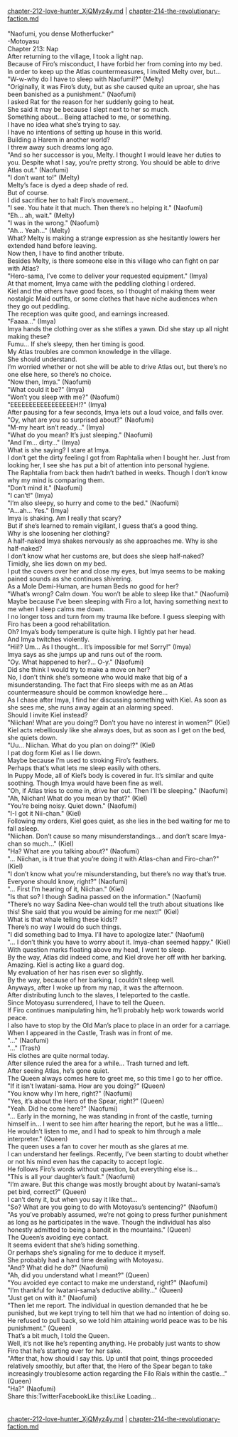 [chapter-212-love-hunter_XjQMyz4y.md](./chapter-212-love-hunter_XjQMyz4y.md) | [chapter-214-the-revolutionary-faction.md](./chapter-214-the-revolutionary-faction.md) <br/>
<br/>
"Naofumi, you dense Motherfucker"<br/>
-Motoyasu<br/>
Chapter 213: Nap<br/>
After returning to the village, I took a light nap.<br/>
Because of Firo’s misconduct, I have forbid her from coming into my bed.<br/>
In order to keep up the Atlas countermeasures, I invited Melty over, but…<br/>
"W-w-why do I have to sleep with Naofumi!?" (Melty)<br/>
"Originally, it was Firo’s duty, but as she caused quite an uproar, she has been banished as a punishment." (Naofumi)<br/>
I asked Rat for the reason for her suddenly going to heat.<br/>
She said it may be because I slept next to her so much.<br/>
Something about… Being attached to me, or something.<br/>
I have no idea what she’s trying to say.<br/>
I have no intentions of setting up house in this world.<br/>
Building a Harem in another world?<br/>
I threw away such dreams long ago.<br/>
"And so her successor is you, Melty. I thought I would leave her duties to you. Despite what I say, you’re pretty strong. You should be able to drive Atlas out." (Naofumi)<br/>
"I don’t want to!" (Melty)<br/>
Melty’s face is dyed a deep shade of red.<br/>
But of course.<br/>
I did sacrifice her to halt Firo’s movement…<br/>
"I see. You hate it that much. Then there’s no helping it." (Naofumi)<br/>
"Eh… ah, wait." (Melty)<br/>
"I was in the wrong." (Naofumi)<br/>
"Ah… Yeah…" (Melty)<br/>
What? Melty is making a strange expression as she hesitantly lowers her extended hand before leaving.<br/>
Now then, I have to find another tribute.<br/>
Besides Melty, is there someone else in this village who can fight on par with Atlas?<br/>
"Hero-sama, I’ve come to deliver your requested equipment." (Imya)<br/>
At that moment, Imya came with the peddling clothing I ordered.<br/>
Kiel and the others have good faces, so I thought of making them wear nostalgic Maid outfits, or some clothes that have niche audiences when they go out peddling.<br/>
The reception was quite good, and earnings increased.<br/>
"Faaaa…" (Imya)<br/>
Imya hands the clothing over as she stifles a yawn. Did she stay up all night making these?<br/>
Fumu… If she’s sleepy, then her timing is good.<br/>
My Atlas troubles are common knowledge in the village.<br/>
She should understand.<br/>
I’m worried whether or not she will be able to drive Atlas out, but there’s no one else here, so there’s no choice.<br/>
"Now then, Imya." (Naofumi)<br/>
"What could it be?" (Imya)<br/>
"Won’t you sleep with me?" (Naofumi)<br/>
"EEEEEEEEEEEEEEEEEH!?" (Imya)<br/>
After pausing for a few seconds, Imya lets out a loud voice, and falls over.<br/>
"Oy, what are you so surprised about?" (Naofumi)<br/>
"M-my heart isn’t ready…" (Imya)<br/>
"What do you mean? It’s just sleeping." (Naofumi)<br/>
"And I’m… dirty…" (Imya)<br/>
What is she saying? I stare at Imya.<br/>
I don’t get the dirty feeling I got from Raphtalia when I bought her. Just from looking her, I see she has put a bit of attention into personal hygiene.<br/>
The Raphtalia from back then hadn’t bathed in weeks. Though I don’t know why my mind is comparing them.<br/>
"Don’t mind it." (Naofumi)<br/>
"I can’t!" (Imya)<br/>
"I’m also sleepy, so hurry and come to the bed." (Naofumi)<br/>
"A…ah… Yes." (Imya)<br/>
Imya is shaking. Am I really that scary?<br/>
But if she’s learned to remain vigilant, I guess that’s a good thing.<br/>
Why is she loosening her clothing?<br/>
A half-naked Imya shakes nervously as she approaches me. Why is she half-naked?<br/>
I don’t know what her customs are, but does she sleep half-naked?<br/>
Timidly, she lies down on my bed.<br/>
I put the covers over her and close my eyes, but Imya seems to be making pained sounds as she continues shivering.<br/>
As a Mole Demi-Human, are human Beds no good for her?<br/>
"What’s wrong? Calm down. You won’t be able to sleep like that." (Naofumi)<br/>
Maybe because I’ve been sleeping with Firo a lot, having something next to me when I sleep calms me down.<br/>
I no longer toss and turn from my trauma like before. I guess sleeping with Firo has been a good rehabilitation.<br/>
Oh? Imya’s body temperature is quite high. I lightly pat her head.<br/>
And Imya twitches violently.<br/>
"Hii!? Um… As I thought… It’s impossible for me! Sorry!" (Imya)<br/>
Imya says as she jumps up and runs out of the room.<br/>
"Oy. What happened to her?… O-y." (Naofumi)<br/>
Did she think I would try to make a move on her?<br/>
No, I don’t think she’s someone who would make that big of a misunderstanding. The fact that Firo sleeps with me as an Atlas countermeasure should be common knowledge here…<br/>
As I chase after Imya, I find her discussing something with Kiel. As soon as she sees me, she runs away again at an alarming speed.<br/>
Should I invite Kiel instead?<br/>
"Niichan! What are you doing!? Don’t you have no interest in women?" (Kiel)<br/>
Kiel acts rebelliously like she always does, but as soon as I get on the bed, she quiets down.<br/>
"Uu… Niichan. What do you plan on doing!?" (Kiel)<br/>
I pat dog form Kiel as I lie down.<br/>
Maybe because I’m used to stroking Firo’s feathers.<br/>
Perhaps that’s what lets me sleep easily with others.<br/>
In Puppy Mode, all of Kiel’s body is covered in fur. It’s similar and quite soothing. Though Imya would have been fine as well.<br/>
"Oh, if Atlas tries to come in, drive her out. Then I’ll be sleeping." (Naofumi)<br/>
"Ah, Niichan! What do you mean by that?" (Kiel)<br/>
"You’re being noisy. Quiet down." (Naofumi)<br/>
"I-I got it Nii-chan." (Kiel)<br/>
Following my orders, Kiel goes quiet, as she lies in the bed waiting for me to fall asleep.<br/>
"Niichan. Don’t cause so many misunderstandings… and don’t scare Imya-chan so much…" (Kiel)<br/>
"Ha? What are you talking about?" (Naofumi)<br/>
"… Niichan, is it true that you’re doing it with Atlas-chan and Firo-chan?" (Kiel)<br/>
"I don’t know what you’re misunderstanding, but there’s no way that’s true. Everyone should know, right?" (Naofumi)<br/>
"… First I’m hearing of it, Niichan." (Kiel)<br/>
"Is that so? I though Sadina passed on the information." (Naofumi)<br/>
"There’s no way Sadina Nee-chan would tell the truth about situations like this! She said that you would be aiming for me next!" (Kiel)<br/>
What is that whale telling these kids!?<br/>
There’s no way I would do such things.<br/>
"I did something bad to Imya. I’ll have to apologize later." (Naofumi)<br/>
"… I don’t think you have to worry about it. Imya-chan seemed happy." (Kiel)<br/>
With question marks floating above my head, I went to sleep.<br/>
By the way, Atlas did indeed come, and Kiel drove her off with her barking.<br/>
Amazing. Kiel is acting like a guard dog.<br/>
My evaluation of her has risen ever so slightly.<br/>
By the way, because of her barking, I couldn’t sleep well.<br/>
Anyways, after I woke up from my nap, it was the afternoon.<br/>
After distributing lunch to the slaves, I teleported to the castle.<br/>
Since Motoyasu surrendered, I have to tell the Queen.<br/>
If Firo continues manipulating him, he’ll probably help work towards world peace.<br/>
I also have to stop by the Old Man’s place to place in an order for a carriage.<br/>
When I appeared in the Castle, Trash was in front of me.<br/>
"…" (Naofumi)<br/>
"…" (Trash)<br/>
His clothes are quite normal today.<br/>
After silence ruled the area for a while… Trash turned and left.<br/>
After seeing Atlas, he’s gone quiet.<br/>
The Queen always comes here to greet me, so this time I go to her office.<br/>
"If it isn’t Iwatani-sama. How are you doing?" (Queen)<br/>
"You know why I’m here, right?" (Naofumi)<br/>
"Yes, it’s about the Hero of the Spear, right?" (Queen)<br/>
"Yeah. Did he come here?" (Naofumi)<br/>
"… Early in the morning, he was standing in front of the castle, turning himself in… I went to see him after hearing the report, but he was a little… He wouldn’t listen to me, and I had to speak to him through a male interpreter." (Queen)<br/>
The queen uses a fan to cover her mouth as she glares at me.<br/>
I can understand her feelings. Recently, I’ve been starting to doubt whether or not his mind even has the capacity to accept logic.<br/>
He follows Firo’s words without question, but everything else is…<br/>
"This is all your daughter’s fault." (Naofumi)<br/>
"I’m aware. But this change was mostly brought about by Iwatani-sama’s pet bird, correct?" (Queen)<br/>
I can’t deny it, but when you say it like that…<br/>
"So? What are you going to do with Motoyasu’s sentencing?" (Naofumi)<br/>
"As you’ve probably assumed, we’re not going to press further punishment as long as he participates in the wave. Though the individual has also honestly admitted to being a bandit in the mountains." (Queen)<br/>
The Queen’s avoiding eye contact.<br/>
It seems evident that she’s hiding something.<br/>
Or perhaps she’s signaling for me to deduce it myself.<br/>
She probably had a hard time dealing with Motoyasu.<br/>
"And? What did he do?" (Naofumi)<br/>
"Ah, did you understand what I meant?" (Queen)<br/>
"You avoided eye contact to make me understand, right?" (Naofumi)<br/>
"I’m thankful for Iwatani-sama’s deductive ability…" (Queen)<br/>
"Just get on with it." (Naofumi)<br/>
"Then let me report. The individual in question demanded that he be punished, but we kept trying to tell him that we had no intention of doing so. He refused to pull back, so we told him attaining world peace was to be his punishment." (Queen)<br/>
That’s a bit much, I told the Queen.<br/>
Well, it’s not like he’s repenting anything. He probably just wants to show Firo that he’s starting over for her sake.<br/>
"After that, how should I say this. Up until that point, things proceeded relatively smoothly, but after that, the Hero of the Spear began to take increasingly troublesome action regarding the Filo Rials within the castle…" (Queen)<br/>
"Ha?" (Naofumi)<br/>
Share this:TwitterFacebookLike this:Like Loading... <br/>
<br/>
<br/>
[chapter-212-love-hunter_XjQMyz4y.md](./chapter-212-love-hunter_XjQMyz4y.md) | [chapter-214-the-revolutionary-faction.md](./chapter-214-the-revolutionary-faction.md) <br/>

